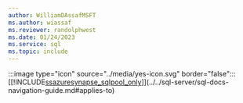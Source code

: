 ```yaml
---
author: WilliamDAssafMSFT
ms.author: wiassaf
ms.reviewer: randolphwest
ms.date: 01/24/2023
ms.service: sql
ms.topic: include
---
```


:::image type="icon" source="../media/yes-icon.svg" border="false"::: [[!INCLUDE[ssazuresynapse_sqlpool_only](../ssazuresynapse-svrless-sqlpool-only.md)]](../../sql-server/sql-docs-navigation-guide.md#applies-to)

